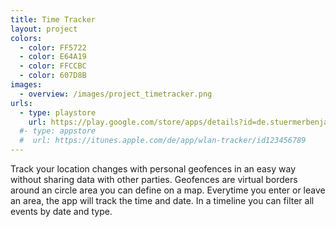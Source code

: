 ```yaml
---
title: Time Tracker
layout: project
colors:
  - color: FF5722
  - color: E64A19
  - color: FFCCBC
  - color: 607D8B
images:
  - overview: /images/project_timetracker.png
urls:
  - type: playstore
    url: https://play.google.com/store/apps/details?id=de.stuermerbenjamin.wlantracker
  #- type: appstore
  #  url: https://itunes.apple.com/de/app/wlan-tracker/id123456789
---
```


Track your location changes with personal geofences in an easy way without sharing data with other parties. Geofences are virtual borders around an circle area you can define on a map. Everytime you enter or leave an area, the app will track the time and date. In a timeline you can filter all events by date and type.
